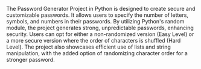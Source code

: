The Password Generator Project in Python is designed to create secure and customizable passwords. It allows users to specify the number of letters, symbols, and numbers in their passwords. By utilizing Python's random module, the project generates strong, unpredictable passwords, enhancing security. Users can opt for either a non-randomized version (Easy Level) or a more secure version where the order of characters is shuffled (Hard Level). The project also showcases efficient use of lists and string manipulation, with the added option of randomizing character order for a stronger password.
